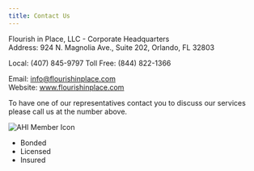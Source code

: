 ```yaml
---
title: Contact Us
---
```

Flourish in Place, LLC - Corporate Headquarters   
Address: 924 N. Magnolia Ave., Suite 202, Orlando, FL 32803

Local: (407) 845-9797
Toll Free: (844) 822-1366  
  
Email: info@flourishinplace.com  
Website: www.flourishinplace.com  

To have one of our representatives contact you to discuss our services please call us at the number above.

![AHI Member Icon](/images/AHI-member-icon.jpg)

* Bonded
* Licensed
* Insured
